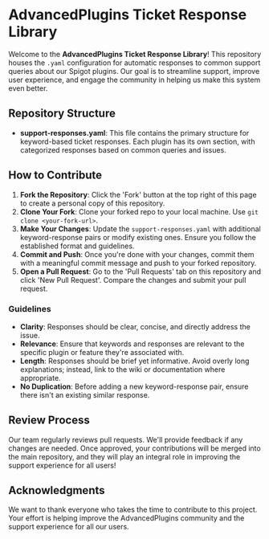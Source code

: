 # AdvancedPlugins Ticket Response Library

Welcome to the **AdvancedPlugins Ticket Response Library**! This repository houses the `.yaml` configuration for automatic responses to common support queries about our Spigot plugins. Our goal is to streamline support, improve user experience, and engage the community in helping us make this system even better.

## Repository Structure

- **support-responses.yaml**: This file contains the primary structure for keyword-based ticket responses. Each plugin has its own section, with categorized responses based on common queries and issues.

## How to Contribute

1. **Fork the Repository**: Click the 'Fork' button at the top right of this page to create a personal copy of this repository.
2. **Clone Your Fork**: Clone your forked repo to your local machine. Use `git clone <your-fork-url>`.
3. **Make Your Changes**: Update the `support-responses.yaml` with additional keyword-response pairs or modify existing ones. Ensure you follow the established format and guidelines.
4. **Commit and Push**: Once you're done with your changes, commit them with a meaningful commit message and push to your forked repository.
5. **Open a Pull Request**: Go to the 'Pull Requests' tab on this repository and click 'New Pull Request'. Compare the changes and submit your pull request.

### Guidelines

- **Clarity**: Responses should be clear, concise, and directly address the issue.
- **Relevance**: Ensure that keywords and responses are relevant to the specific plugin or feature they're associated with.
- **Length**: Responses should be brief yet informative. Avoid overly long explanations; instead, link to the wiki or documentation where appropriate.
- **No Duplication**: Before adding a new keyword-response pair, ensure there isn't an existing similar response.

## Review Process

Our team regularly reviews pull requests. We'll provide feedback if any changes are needed. Once approved, your contributions will be merged into the main repository, and they will play an integral role in improving the support experience for all users!

## Acknowledgments

We want to thank everyone who takes the time to contribute to this project. Your effort is helping improve the AdvancedPlugins community and the support experience for all our users.
